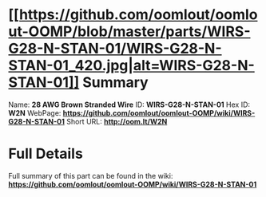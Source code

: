 
[[https://github.com/oomlout/oomlout-OOMP/blob/master/parts/WIRS-G28-N-STAN-01/WIRS-G28-N-STAN-01_420.jpg|alt=WIRS-G28-N-STAN-01]] 
Summary
=================

Name: __28 AWG Brown Stranded Wire__
ID: __WIRS-G28-N-STAN-01__
Hex ID: __W2N__
WebPage: __https://github.com/oomlout/oomlout-OOMP/wiki/WIRS-G28-N-STAN-01__
Short URL: __http://oom.lt/W2N__

Full Details
==========================
Full summary of this part can be found in the wiki:   
__https://github.com/oomlout/oomlout-OOMP/wiki/WIRS-G28-N-STAN-01__   

